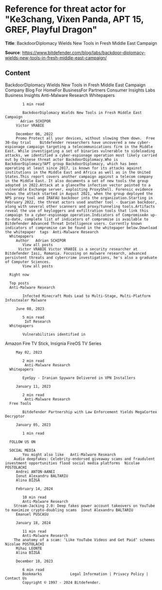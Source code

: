 # Reference for threat actor for "Ke3chang, Vixen Panda, APT 15, GREF, Playful Dragon"

**Title**: BackdoorDiplomacy Wields New Tools in Fresh Middle East Campaign

**Source**: https://www.bitdefender.com/blog/labs/backdoor-diplomacy-wields-new-tools-in-fresh-middle-east-campaign/

## Content
BackdoorDiplomacy Wields New Tools in Fresh Middle East Campaign    Company
                   Blog
                     For HomeFor BusinessFor Partners Consumer Insights
            Labs
            Business Insights
                      Anti-Malware Research
      Whitepapers
             
            1 min read
            
            BackdoorDiplomacy Wields New Tools in Fresh Middle East Campaign
           Adrian SCHIPOR
         Victor VRABIE
          
         December 06, 2022
         Promo Protect all your devices, without slowing them down.  Free 30-day trial    Bitdefender researchers have uncovered a new cyber-espionage campaign targeting a telecommunications firm in the Middle East. While investigating a set of binaries vulnerable to sideloading attacks, we identified a cyber-espionage operation most likely carried out by Chinese threat actor BackdoorDiplomacy.Who is BackdoorDiplomacy?APT group BackdoorDiplomacy, which has been operating at least since 2017, is known for its attacks against institutions in the Middle East and Africa as well as in the United States.This report covers another campaign against a telecom company in the Middle East. It also documents a set of new tools the group adopted in 2022.Attack at a glanceThe infection vector pointed to a vulnerable Exchange server, exploiting ProxyShell. Forensic evidence shows the attack started in August 2021, when the group deployed the NPS proxy tool and IRAFAU backdoor into the organization.Starting in February 2022, the threat actors used another tool - Quarian backdoor, along with several other scanners and proxy/tunneling tools.Artifacts reveal the use of keyloggers and exfiltration tools that link this campaign to a cyber-espionage operation.Indicators of CompromiseAn up-to-date, complete list of indicators of compromise is available to Bitdefender Advanced Threat Intelligence users. Currently known indicators of compromise can be found in the whitepaper below.Download the whitepaper  tags  Anti-Malware Research
      Whitepapers
         Author   Adrian SCHIPOR  
            View all posts
          Victor VRABIE Victor VRABIE is a security researcher at Bitdefender Iasi, Romania. Focusing on malware research, advanced persistent threats and cybercrime investigations, he's also a graduate of Computer Sciences. 
            View all posts
           
      Right now
    
      Top posts
      Anti-Malware Research
        
            Infected Minecraft Mods Lead to Multi-Stage, Multi-Platform Infostealer Malware
            
         June 08, 2023
         
            5 min read
             IoT Research
      Whitepapers
        
            Vulnerabilities identified in
Amazon Fire TV Stick, Insignia
FireOS TV Series
            
         May 02, 2023
         
            2 min read
             Anti-Malware Research
      Whitepapers
        
            EyeSpy - Iranian Spyware Delivered in VPN Installers
            
         January 11, 2023
         
            2 min read
             Anti-Malware Research
      Free Tools
        
            Bitdefender Partnership with Law Enforcement Yields MegaCortex Decryptor
            
         January 05, 2023
         
            1 min read
            
      FOLLOW US ON
    
      SOCIAL MEDIA
            You might also like   Anti-Malware Research
        Audio deepfakes: Celebrity-endorsed giveaway scams and fraudulent investment opportunities flood social media platforms  Nicolae POSTOLACHI
         Andrei ANTON-AANEI
         Ionut Alexandru BALTARIU
         Alina BÎZGĂ
          
         February 14, 2024
         
            10 min read
            Anti-Malware Research
        Stream-Jacking 2.0: Deep fakes power account takeovers on YouTube to maximize crypto-doubling scams  Ionut Alexandru BALTARIU
         Emanuel PUSCASU
          
         January 18, 2024
         
            11 min read
            Anti-Malware Research
        The anatomy of a scam: ‘Like YouTube Videos and Get Paid’ schemes  Nicolae POSTOLACHI
         Mihai LEONTE
         Alina BÎZGĂ
          
         December 18, 2023
         
            6 min read
            Bookmarks             Legal Information | Privacy Policy | Contact Us 
            Copyright © 1997 - 2024 Bitdefender.
              